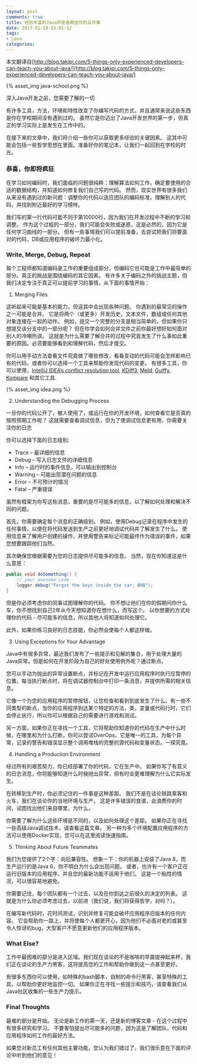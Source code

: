 ```yaml
---
layout: post
comments: true
title: 经验丰富的Java开发者教给你的五件事
date: 2017-01-10 15:01:12
tags:
- java
categories:
---
```


本文翻译自[http://blog.takipi.com/5-things-only-experienced-developers-can-teach-you-about-java/](http://blog.takipi.com/5-things-only-experienced-developers-can-teach-you-about-java/)

{% asset_img java-school.png %}

深入Java开发之前，您需要了解的一切

有许多工具，方法，环境和特性改变了你编写代码的方式，并且通常来说这些东西是你在学校期间没有遇到过的。 虽然它是你迈出了Java开发世界的第一步，但真正的学习实际上是发生在工作中的。

在接下来的文章中，我们将介绍一些你可以获取更多经验的关键因素。 这其中可能会包括一些哲学思想在里面。准备好你的笔记本，让我们一起回到在学校的时光。

<!-- more -->

### 恭喜，你即将疯狂

在学习如何编码时，我们面临的问题很纯粹：理解算法如何工作，确定要使用的合适的数据结构，并知道如何修复我们自己写的代码。 然而，现实世界有很多我们从来没有遇到过的新问题：调整你的代码以适应团队的编码标准，理解别人的代码，并找到附近最好的学习榜样。

我们写的第一行代码可能不同于第10000行，因为我们在开发过程中不断的学习和调整。 作为这个过程的一部分，我们可能会失败或迷惑，这是必然的，因为它是任何学习曲线的一部分。 但有一些事情我们可以提前准备，去尝试把我们将要面对的代码，DB或应用程序的破坏力最小化。

### Write, Merge, Debug, Repeat

每个工程师都知道编码是工作的重要组成部分，但编码它也可能是工作中最简单的部分。真正的挑战是围绕编码的其它因素。 有许多关于编码之外的挑战主题，但我们决定专注于真正可以提前学习的事情，从下面的事情开始：

1. Merging Files

这听起来可能是基本的能力，但这其中会出现各种问题。 你遇到的最常见的操作之一可能是合并。 它是将两个（或更多）开发历史，文本文件，数组或任何其他对象连接在一起的动作。 例如，提交一个完整的分支是相当简单的，但如果你只想提交该分支中的一部分呢？ 但在你学会如何合并文件之前你最好想好如何面对别人的冷嘲热讽。 这就是为什么需要了解合并的过程中究竟发生了什么事如此重要的原因。必须要能够看到和理解代码，然后才提交。

你可以用手动方法查看文件究竟做了哪些修改，看看变动的代码可能会怎样影响已有的代码，或者你可以选择一个工具来帮助你发现代码的变更。 有很多工具，你可以使用，[IntelliJ IDEA’s conflict resolution tool](https://www.jetbrains.com/idea/), [KDiff3](http://kdiff3.sourceforge.net/), [Meld](http://meldmerge.org/), [Guiffy](http://www.guiffy.com/), [Kompare](https://www.kde.org/applications/development/kompare/) 和其它工具.

{% asset_img idea.png %}

2. Understanding the Debugging Process

一旦你的代码公开了，被人使用了，或运行在你的开发环境，如何查看它是否真的按照预期工作呢？ 这就需要查看调试信息，但为了使调试信息更有用，你需要关注你的日志

你可以选择下面的日志级别:

- Trace – 最详细的信息
- Debug – 写入日志文件的详细信息
- Info – 运行时的事件信息，可以输出到控制台
- Warning – 可能出现潜在问题的信息
- Error – 不可预计的情况
- Fatal – 严重错误

虽然有框架为你写这些消息，重要的是尽可能多的信息，以了解如何处理和解决不同的问题。

首先，你需要确定每个消息的正确级别。 例如，使用Debug记录在程序中发生的任何事情，以便在将代码发送到生产之前更好地调试代码并了解发生了什么。 使用信息来了解用户创建的操作，并使用警告来标记可能最终作为错误的事件，如果您想要跟踪他们当然。

其次确保您根据需要为您的日志提供尽可能多的信息。 当然，现在你知道这是什么意思：

```java
public void doSomething() {
    // your awesome code
    logger.debug("Forgot the keys inside the car, BRB");
}
```

但是你必须考虑你的同事试图理解你的代码。 你不想让他们在你的假期问你什么车，你不想找到自己2年从今天想知道你在想什么，而写这个。 以你想要的方式处理你的代码 - 尽可能多的信息，所以其他人将知道如何处理它。

此外，如果你练习良好的日志技能，你必然会使每个人都这样做。

3. Using Exceptions for Your Advantage

Java中有很多异常，最近我们发布了一些提示和见解的集合，用于处理大量的Java异常。但是如何在开发阶段为自己的好处使用例外呢？通过断点。

您可以手动为抛出的异常设置断点，并标记在开发中运行应用程序时执行应暂停的位置。每当执行断点时，将在调试器控制台中打印一条消息，并提供所需的相关信息。

它像一个为您的应用程序的暂停按钮，让您检查和看到到底发生了什么。有一些不同类型的断点，当你的应用程序到达某个特定的方法，类，变量或代码行时，它们会停止执行，所以你可以根据自己的需要进行游戏和测试。

另一方面，如果你正在寻找一个工具，它将帮助你知道你的代码在生产中什么时候，在哪里和为什么打断，你可以尝试OverOps。它是唯一的工具，为每个异常，记录的警告和错误显示整个调用堆栈的完整的源代码和变量状态。一探究竟。

4. Handling a Production Environment

经过所有的艰苦努力，你已经部署了你的代码，它在生产中。 如果你写了有意义的日志消息，你将能够知道什么时候抛出异常，但有时会更难理解为什么它实际发生。

在转移到生产时，你必须记住的一件事是这种差距。 我们不是在谈论铁路乘客和火车，我们在谈论你的当地环境与生产。 这是许多错误的食谱，会浪费你的时间，试图找出他们来自哪里，为什么。

你需要了解为什么这些环境是不同的，以及如何处理这个差距。 如果你正在寻找一些高级Java调试技术，请查看这篇文章。 另一种为多个环境配置应用程序的方法可以使用Docker实现，您可以在这里阅读快速指南。

5. Thinking About Future Teammates

我们为您提供了2个字：向后兼容性。 想象一下：你的机器上安装了Java 8，而生产运行的是Java 6，你不明白为什么会出现问题。 或者，也许有一个客户正在运行旧版本的应用程序，并且您的最新功能不适用于他们。 这是一个粘性的情况，可以很容易地避免。

你需要记住，每个团队都有一个过去，以及在你到达之前很久的决定的列表。 这就是为什么你必须考虑过去，以前进（我们说，我们将获得哲学，对吗？）。

在编写新代码时，花时间测试，识别并修复可能会破坏应用程序旧版本的任何内容。 它会帮助你一路上，并将使每个人都更开心，因为他们不必面对老的或甚至令人惊讶的bug，大型客户不愿意更新他们的应用程序版本。

### What Else?

工作中最困难的部分是进入区域。我们现在谈论的不是咖啡的早晨提神起来杯，我们正在谈论的生产力黑客，这将提高您的工作和帮助你做到这一点甚至更好。

有很多东西你可以使用，如特殊的bash脚本，自制的命令行黑客，甚至特殊的工具，以帮助你更好地监控一切。 如果你正在寻找一些提示和技巧，请查看我们从Java社区收集的一些生产力提示。

### Final Thoughts

最难的部分是开始。 无论是新工作的第一天，还是新的博客文章 - 在这个过程中有很多研究和学习。 不要害怕提出尽可能多的问题，因为这是了解团队，代码和应用程序如何工作的最好方法。

如果您对新员工有任何其他主要功能，您认为我们错过了，我们很乐意在下面的评论中听到他们的意见！



